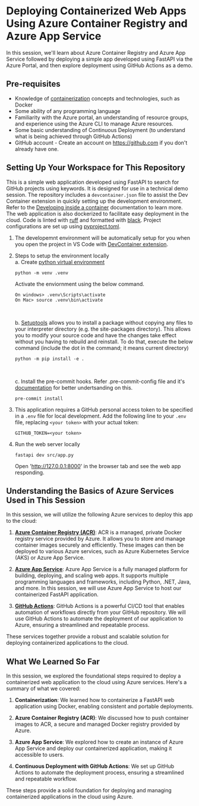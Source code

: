 # Deploying Containerized Web Apps Using Azure Container Registry and Azure App Service
In this session, we'll learn about Azure Container Registry and Azure App Service followed by deploying a simple app developed using FastAPI via the Azure Portal, and then explore deployment using GitHub Actions as a demo.

## Pre-requisites
+ Knowledge of [containerization]((presentation/1-containers.md)) concepts and technologies, such as Docker
+ Some ability of any programming language
+ Familiarity with the Azure portal, an understanding of resource groups, and experience using the Azure CLI to manage Azure resources.
+ Some basic understanding of Continuous Deployment (to understand what is being achieved through GitHub Actions)
+ GitHub account - Create an account on https://github.com if you don't already have one.

## Setting Up Your Workspace for This Repository
This is a simple web application developed using FastAPI to search for GitHub projects using keywords. It is designed for use in a technical demo session. The repository includes a `devcontainer.json` file to assist the Dev Container extension in quickly setting up the development environment. Refer to the [Developing inside a container](https://code.visualstudio.com/docs/devcontainers/containers) documentation to learn more. The web application is also dockerized to facilitate easy deployment in the cloud. Code is linted with [ruff](https://github.com/astral-sh/ruff) and formatted with [black](https://black.readthedocs.io/en/stable/). Project configurations are set up using [pyproject.toml](https://setuptools.pypa.io/en/latest/userguide/pyproject_config.html).

1. The developemnt environment will be automatically setup for you when you open the project in VS Code with [DevContainer extension](https://marketplace.visualstudio.com/items?itemName=ms-vscode-remote.remote-containers).

2. Steps to setup the environment locally <br>
    a. Create [python virtual environment](https://docs.python.org/3/tutorial/venv.html#creating-virtual-environments)
    ``` shell
    python -m venv .venv
    ```
    Activate the enviornment using the below command.
    ```shell
    On windows> .venv\Scripts\activate
    On Mac> source .venv\bin\activate
    ```
    <br>

    b. [Setuptools](https://github.com/pypa/setuptools) allows you to install a package without copying any files to your interpreter directory (e.g. the site-packages directory). This allows you to modify your source code and have the changes take effect without you having to rebuild and reinstall.
    To do that, execute the below command (include the dot in the command; it means current directory)
    ```shell
    python -m pip install -e .
    ```
    <br>

    c. Install the pre-commit hooks. Refer .pre-commit-config file and it's [documentation](https://pre-commit.com/#intro) for better undertsanding on this.
    ```shell
    pre-commit install
    ```
4. This application requires a GitHub personal access token to be specified in a `.env` file for local
   development. Add the following line to your `.env` file, replacing `<your token>` with your actual token:
    ```plaintext
    GITHUB_TOKEN=<your token>
    ```

3. Run the web server locally
    ```shell
    fastapi dev src/app.py
    ```
    Open 'http://127.0.0.1:8000' in the browser tab and see the web app responding.

## Understanding the Basics of Azure Services Used in This Session

In this session, we will utilize the following Azure services to deploy this app to the cloud:

1. [**Azure Container Registry (ACR)**](presentation/2-ACR.md): ACR is a managed, private Docker registry service provided by Azure. It allows you to store and manage container images securely and efficiently. These images can then be deployed to various Azure services, such as Azure Kubernetes Service (AKS) or Azure App Service.

2. [**Azure App Service**](presentation/3-AAS.md): Azure App Service is a fully managed platform for building, deploying, and scaling web apps. It supports multiple programming languages and frameworks, including Python, .NET, Java, and more. In this session, we will use Azure App Service to host our containerized FastAPI application.

3. [**GitHub Actions**](presentation/4-actions.md): GitHub Actions is a powerful CI/CD tool that enables automation of workflows directly from your GitHub repository. We will use GitHub Actions to automate the deployment of our application to Azure, ensuring a streamlined and repeatable process.

These services together provide a robust and scalable solution for deploying containerized applications to the cloud.

## What We Learned So Far

In this session, we explored the foundational steps required to deploy a containerized web application to the cloud using Azure services. Here's a summary of what we covered:

1. **Containerization**: We learned how to containerize a FastAPI web application using Docker, enabling consistent and portable deployments.

2. **Azure Container Registry (ACR)**: We discussed how to push container images to ACR, a secure and managed Docker registry provided by Azure.

3. **Azure App Service**: We explored how to create an instance of Azure App Service and deploy our containerized application, making it accessible to users.

4. **Continuous Deployment with GitHub Actions**: We set up GitHub Actions to automate the deployment process, ensuring a streamlined and repeatable workflow.

These steps provide a solid foundation for deploying and managing containerized applications in the cloud using Azure.

